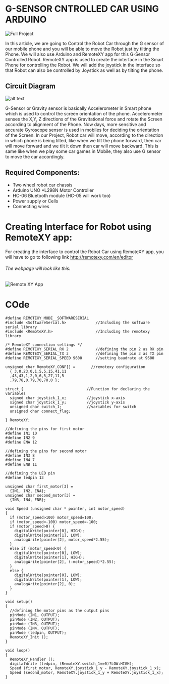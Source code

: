#  G-SENSOR CNTROLLED CAR USING ARDUINO

![Full Project](https://github.com/shakirul15-311/G-SENSOR-CNTROLLED-CAR-USING-ARDUINO/blob/master/3.jpg "Remote XY app")

In this article, we are going to Control the Robot Car through the G sensor of our mobile phone and you will be able to move the Robot just by tilting the Phone. We will also use Arduino and RemoteXY app for this G-Sensor Controlled Robot. RemoteXY app is used to create the interface in the Smart Phone for controlling the Robot. We will add the joystick in the interface so that Robot can also be controlled by Joystick as well as by tilting the phone.

## Circuit Diagram
![alt text](https://github.com/shakirul15-311/G-SENSOR-CNTROLLED-CAR-USING-ARDUINO/blob/master/2.png "Circuit Diagram")


G-Sensor or Gravity sensor is basically Accelerometer in Smart phone which is used to control the screen orientation of the phone. Accelerometer senses the X,Y, Z directions of the Gravitational force and rotate the Screen according to alignment of the Phone. Now days, more sensitive and accurate Gyroscope sensor is used in mobiles for deciding the orientation of the Screen. In our Project, Robot car will move, according to the direction in which phone is being tilted, like when we tilt the phone forward, then car will move forward and we tilt it down then car will move backward. This is same like when we play some car games in Mobile, they also use G sensor to move the car accordingly.

## Required Components:
* Two wheel robot car chassis
* Arduino UNO
*L298N Motor Controller
* HC-06 Bluetooth module (HC-05 will work too)
* Power supply or Cells
* Connecting wires

# Creating Interface for Robot using RemoteXY app:
For creating the interface to control the Robot Car using RemoteXY app, you will have to go to following link
http://remotexy.com/en/editor
###### The webpage will look like this:
![Remote XY App](https://github.com/shakirul15-311/G-SENSOR-CNTROLLED-CAR-USING-ARDUINO/blob/master/1.jpg "Remote XY app")


# COde

```
#define REMOTEXY_MODE__SOFTWARESERIAL  
#include <SoftwareSerial.h>             //Including the software serial library
#include <RemoteXY.h>                   //Including the remotexy library

/* RemoteXY connection settings */ 
#define REMOTEXY_SERIAL_RX 2            //defining the pin 2 as RX pin
#define REMOTEXY_SERIAL_TX 3            //defining the pin 3 as TX pin
#define REMOTEXY_SERIAL_SPEED 9600      //setting baudrate at 9600

unsigned char RemoteXY_CONF[] =       //remotexy configuration
  { 3,0,23,0,1,5,5,15,41,11 
  ,43,43,1,2,0,6,5,27,11,5 
  ,79,78,0,79,70,70,0 };  
    
struct {                            //Function for declaring the variables
  signed char joystick_1_x;         //joystick x-axis 
  signed char joystick_1_y;         //joystick y-axis
  unsigned char switch_1;           //variables for switch
  unsigned char connect_flag; 

} RemoteXY;  

//defining the pins for first motor
#define IN1 10 
#define IN2 9 
#define ENA 12 

//defining the pins for second motor
#define IN3 8 
#define IN4 7 
#define ENB 11 

//defining the LED pin  
#define ledpin 13 

unsigned char first_motor[3] =  
  {IN1, IN2, ENA}; 
unsigned char second_motor[3] =  
  {IN3, IN4, ENB}; 

void Speed (unsigned char * pointer, int motor_speed) 
{ 
  if (motor_speed>100) motor_speed=100; 
  if (motor_speed<-100) motor_speed=-100; 
  if (motor_speed>0) { 
    digitalWrite(pointer[0], HIGH); 
    digitalWrite(pointer[1], LOW); 
    analogWrite(pointer[2], motor_speed*2.55); 
  } 
  else if (motor_speed<0) { 
    digitalWrite(pointer[0], LOW); 
    digitalWrite(pointer[1], HIGH); 
    analogWrite(pointer[2], (-motor_speed)*2.55); 
  } 
  else { 
    digitalWrite(pointer[0], LOW); 
    digitalWrite(pointer[1], LOW); 
    analogWrite(pointer[2], 0); 
  } 
} 

void setup() 
{ 
  //defining the motor pins as the output pins
  pinMode (IN1, OUTPUT); 
  pinMode (IN2, OUTPUT); 
  pinMode (IN3, OUTPUT); 
  pinMode (IN4, OUTPUT); 
  pinMode (ledpin, OUTPUT); 
  RemoteXY_Init (); 
} 

void loop() 
{ 
  RemoteXY_Handler (); 
  digitalWrite (ledpin, (RemoteXY.switch_1==0)?LOW:HIGH);  
  Speed (first_motor, RemoteXY.joystick_1_y - RemoteXY.joystick_1_x); 
  Speed (second_motor, RemoteXY.joystick_1_y + RemoteXY.joystick_1_x); 
} 
```
